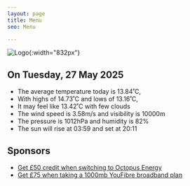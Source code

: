 ```yaml
---
layout: page
title: Menu
seo: Menu

---
```


![Logo](/images/logo.jpg){:width="832px"}

<!-- weather_marker starts -->
## On Tuesday, 27 May 2025

- The average temperature today is 13.84˚C,
- With highs of 14.73˚C and lows of 13.16˚C,
- It may feel like 13.42˚C with few clouds
- The wind speed is 3.58m/s and visibility is 10000m
- The pressure is 1012hPa and humidity is 82%
- The sun will rise at 03:59 and set at 20:11

<!-- weather_marker ends -->

## Sponsors

- [Get £50 credit when switching to Octopus Energy](https://bit.ly/3oD1nnS)
- [Get £75 when taking a 1000mb YouFibre broadband plan](https://aklam.io/91zWhU?)
